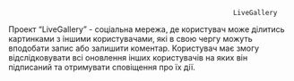                                                             LiveGallery
Проект “LiveGallery” - соціальна мережа, де користувач може ділитись картинками з іншими користувачами, 
які в свою чергу можуть вподобати запис або залишити коментар. Користувач має змогу відслідковувати всі 
оновлення інших користувачів на яких він підписаний та отримувати сповіщення про їх дії.
